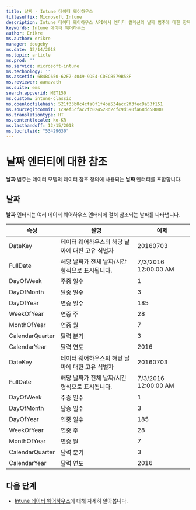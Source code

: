 ```yaml
---
title: 날짜 - Intune 데이터 웨어하우스
titlesuffix: Microsoft Intune
description: Intune 데이터 웨어하우스 API에서 엔터티 컬렉션의 날짜 범주에 대한 항목을 참조하세요.
keywords: Intune 데이터 웨어하우스
author: Erikre
ms.author: erikre
manager: dougeby
ms.date: 12/14/2018
ms.topic: article
ms.prod: ''
ms.service: microsoft-intune
ms.technology: ''
ms.assetid: 6B4BC650-62F7-4049-9DE4-CDECB579B58F
ms.reviewer: aanavath
ms.suite: ems
search.appverid: MET150
ms.custom: intune-classic
ms.openlocfilehash: 521f33b0c4cfa0f1f4ba534acc2f3fec9a53f151
ms.sourcegitcommit: 1c9ef5cfac2fc024528d2cfc9d590fa68dd58080
ms.translationtype: HT
ms.contentlocale: ko-KR
ms.lasthandoff: 12/15/2018
ms.locfileid: "53429630"
---
```

# <a name="reference-for-date-entity"></a>날짜 엔터티에 대한 참조

**날짜** 범주는 데이터 모델의 데이터 참조 정의에 사용되는 **날짜** 엔터티를 포함합니다.

## <a name="date"></a>날짜

**날짜** 엔터티는 여러 데이터 웨어하우스 엔터티에 걸쳐 참조되는 날짜를 나타냅니다.


|    속성     |                      설명                       |       예제        |
|-----------------|--------------------------------------------------------|----------------------|
|     DateKey     | 데이터 웨어하우스의 해당 날짜에 대한 고유 식별자 |       20160703       |
|    FullDate     |    해당 날짜가 전체 날짜/시간 형식으로 표시됩니다.     | 7/3/2016 12:00:00 AM |
|    DayOfWeek    |                      주중 일수                       |          1           |
|   DayOfMonth    |                      달중 일수                      |          3           |
|    DayOfYear    |                      연중 일수                       |         185          |
|   WeekOfYear    |                      연중 주                      |          28          |
|   MonthOfYear   |                   연중 월                    |          7           |
| CalendarQuarter |                    달력 분기                    |          3           |
|  CalendarYear   |                     달력 연도                      |         2016         |
|     DateKey     | 데이터 웨어하우스의 해당 날짜에 대한 고유 식별자 |       20160703       |
|    FullDate     |    해당 날짜가 전체 날짜/시간 형식으로 표시됩니다.     | 7/3/2016 12:00:00 AM |
|    DayOfWeek    |                      주중 일수                       |          1           |
|   DayOfMonth    |                      달중 일수                      |          3           |
|    DayOfYear    |                      연중 일수                       |         185          |
|   WeekOfYear    |                      연중 주                      |          28          |
|   MonthOfYear   |                   연중 월                    |          7           |
| CalendarQuarter |                    달력 분기                    |          3           |
|  CalendarYear   |                     달력 연도                      |         2016         |

## <a name="next-steps"></a>다음 단계

- [Intune 데이터 웨어하우스](reports-nav-create-intune-reports.md)에 대해 자세히 알아봅니다.